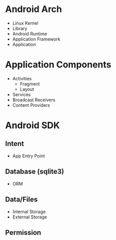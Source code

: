 # Android Arch
- Linux Kernel
- Library
- Android Runtime
- Application Framework
- Application

# Application Components
- Activities
  - Fragment
  - Layout
- Services
- Broadcast Receivers
- Content Providers

# Android SDK
## Intent
  - App Entry Point
## Database (sqlite3)
  - ORM
## Data/Files
  - Internal Storage
  - External Storage
## Permission

